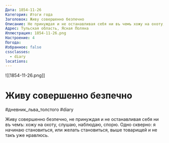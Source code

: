 ```yaml
---
Дата: 1854-11-26
Категория: Итоги года
Заголовок: Живу совершенно безпечно
Описание: Не принуждая и не останавливая себя ни въ чемъ хожу на охоту, слушаю, наблюдаю, спорю. Одно скверно я начинаю становиться, или желать становиться, выше товарищей и не такъ уже нравлюсь. 
Адрес: Тульская область, Ясная Поляна
Иллюстрация: 1854-11-26.png
Настроение: 4
Погода: 
Избранное: false
cssclasses:
  - diary
locations:
---
```


![[1854-11-26.png]]

# Живу совершенно безпечно

#дневник_льва_толстого #diary

Живу совершенно безпечно, не принуждая и не останавливая себя ни въ чемъ: хожу на охоту, слушаю, наблюдаю, спорю. Одно скверно: я начинаю становиться, или желать становиться, выше товарищей и не такъ уже нравлюсь. 